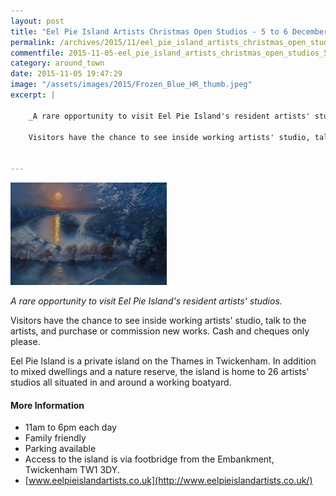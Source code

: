 ```yaml
---
layout: post
title: "Eel Pie Island Artists Christmas Open Studios - 5 to 6 December 2015"
permalink: /archives/2015/11/eel_pie_island_artists_christmas_open_studios_5_to.html
commentfile: 2015-11-05-eel_pie_island_artists_christmas_open_studios_5_to
category: around_town
date: 2015-11-05 19:47:29
image: "/assets/images/2015/Frozen_Blue_HR_thumb.jpeg"
excerpt: |

    _A rare opportunity to visit Eel Pie Island's resident artists' studios._

    Visitors have the chance to see inside working artists' studio, talk to the artists, and purchase or commission new works. Cash and cheques only please.


---
```


<a href="/assets/images/2015/Frozen_Blue_HR.jpeg" title="See larger version of - Frozen Blue HR.jpeg"><img src="/assets/images/2015/Frozen_Blue_HR_thumb.jpeg" width="250" height="164" alt="Frozen Blue HR.jpeg" class="photo right" /></a>

*A rare opportunity to visit Eel Pie Island's resident artists' studios.*

Visitors have the chance to see inside working artists' studio, talk to the artists, and purchase or commission new works. Cash and cheques only please.

Eel Pie Island is a private island on the Thames in Twickenham. In addition to mixed dwellings and a nature reserve, the island is home to 26 artists' studios all situated in and around a working boatyard.

#### More Information

-   11am to 6pm each day
-   Family friendly
-   Parking available
-   Access to the island is via footbridge from the Embankment, Twickenham TW1 3DY.
-   [www.eelpieislandartists.co.uk](http://www.eelpieislandartists.co.uk/)
